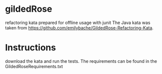 # gildedRose
refactoring kata prepared for offline usage with junit
The Java kata was taken from https://github.com/emilybache/GildedRose-Refactoring-Kata.

# Instructions
download the kata and run the tests. The requirements can be found in the GildedRoseRequirements.txt
